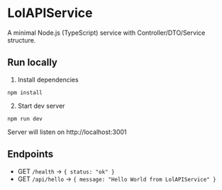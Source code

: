 # LolAPIService

A minimal Node.js (TypeScript) service with Controller/DTO/Service structure.

## Run locally

1. Install dependencies
```
npm install
```

2. Start dev server
```
npm run dev
```

Server will listen on http://localhost:3001

## Endpoints

- GET `/health` -> `{ status: "ok" }`
- GET `/api/hello` -> `{ message: "Hello World from LolAPIService" }`
